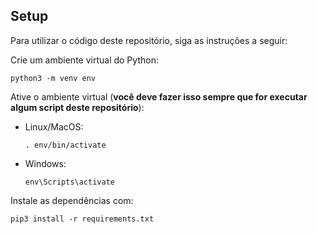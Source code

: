 ## Setup

Para utilizar o código deste repositório, siga as instruções a seguir:

Crie um ambiente virtual do Python:

``` shell
python3 -m venv env
```

Ative o ambiente virtual (**você deve fazer isso sempre que for executar algum script deste repositório**):

- Linux/MacOS:

    ``` shell
    . env/bin/activate
    ```

- Windows:

    ``` shell
    env\Scripts\activate
    ```


Instale as dependências com:

``` shell
pip3 install -r requirements.txt
```